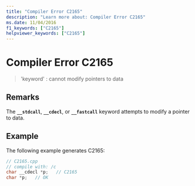 ```yaml
---
title: "Compiler Error C2165"
description: "Learn more about: Compiler Error C2165"
ms.date: 11/04/2016
f1_keywords: ["C2165"]
helpviewer_keywords: ["C2165"]
---
```

# Compiler Error C2165

> 'keyword' : cannot modify pointers to data

## Remarks

The **`__stdcall`**, **`__cdecl`**, or **`__fastcall`** keyword attempts to modify a pointer to data.

## Example

The following example generates C2165:

```cpp
// C2165.cpp
// compile with: /c
char __cdecl *p;   // C2165
char *p;   // OK
```
